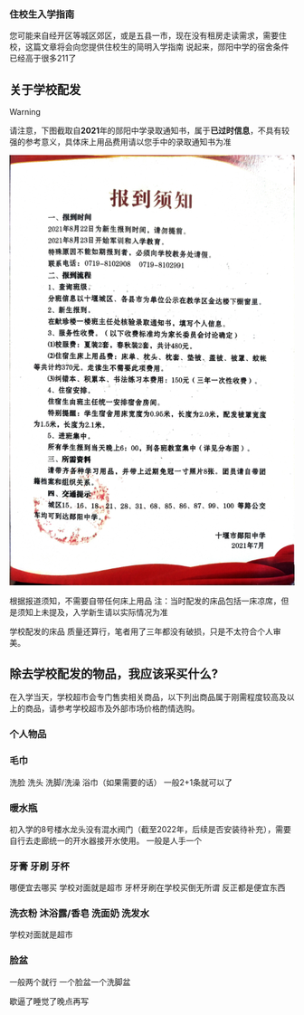 ### 住校生入学指南

您可能来自经开区等城区郊区，或是五县一市，现在没有租房走读需求，需要住校，这篇文章将会向您提供住校生的简明入学指南
说起来，郧阳中学的宿舍条件已经高于很多211了

## 关于学校配发
> [!WARNING]
> 请注意，下图截取自**2021**年的郧阳中学录取通知书，属于**已过时信息**，不具有较强的参考意义，具体床上用品费用请以您手中的录取通知书为准

![报道须知](./notice.jpg)

根据报道须知，不需要自带任何床上用品
注：当时配发的床品包括一床凉席，但是须知上未提及，入学新生请以实际情况为准

学校配发的床品 质量还算行，笔者用了三年都没有破损，只是不太符合个人审美。

## 除去学校配发的物品，我应该采买什么?
在入学当天，学校超市会专门售卖相关商品，以下列出商品属于刚需程度较高及以上的商品，请参考学校超市及外部市场价格酌情选购。

### 个人物品

### 毛巾
洗脸 洗头 洗脚/洗澡 浴巾（如果需要的话）
一般2+1条就可以了

### 暖水瓶
初入学的8号楼水龙头没有混水阀门（截至2022年，后续是否安装待补充），需要自行去走廊统一的开水器接开水使用。
一般是人手一个

### 牙膏 牙刷 牙杯 
哪便宜去哪买 学校对面就是超市 牙杯牙刷在学校买倒无所谓 反正都是便宜东西

### 洗衣粉 沐浴露/香皂 洗面奶 洗发水
学校对面就是超市

### 脸盆
一般两个就行 一个脸盆一个洗脚盆  

歇逼了睡觉了晚点再写
